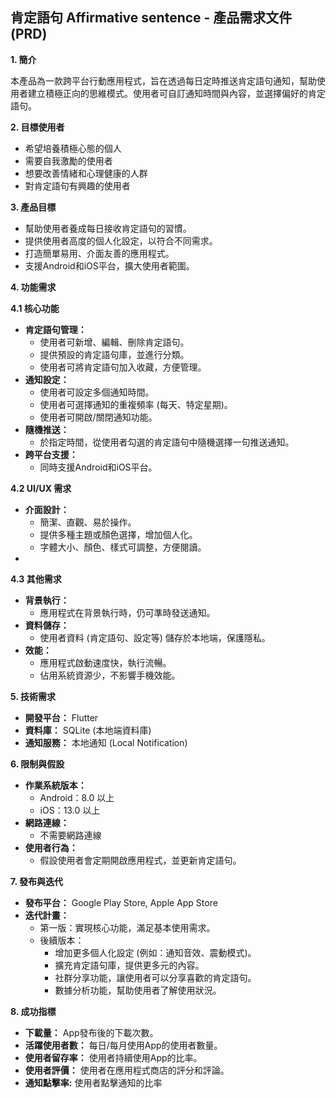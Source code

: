 ## 肯定語句 Affirmative sentence - 產品需求文件 (PRD)

**1. 簡介**

本產品為一款跨平台行動應用程式，旨在透過每日定時推送肯定語句通知，幫助使用者建立積極正向的思維模式。使用者可自訂通知時間與內容，並選擇偏好的肯定語句。

**2. 目標使用者**

- 希望培養積極心態的個人
- 需要自我激勵的使用者
- 想要改善情緒和心理健康的人群
- 對肯定語句有興趣的使用者

**3. 產品目標**

- 幫助使用者養成每日接收肯定語句的習慣。
- 提供使用者高度的個人化設定，以符合不同需求。
- 打造簡單易用、介面友善的應用程式。
- 支援Android和iOS平台，擴大使用者範圍。

**4. 功能需求**

**4.1 核心功能**

- **肯定語句管理：**
  - 使用者可新增、編輯、刪除肯定語句。
  - 提供預設的肯定語句庫，並進行分類。
  - 使用者可將肯定語句加入收藏，方便管理。
- **通知設定：**
  - 使用者可設定多個通知時間。
  - 使用者可選擇通知的重複頻率 (每天、特定星期)。
  - 使用者可開啟/關閉通知功能。
- **隨機推送：**
  - 於指定時間，從使用者勾選的肯定語句中隨機選擇一句推送通知。
- **跨平台支援：**
  - 同時支援Android和iOS平台。

**4.2 UI/UX 需求**

- **介面設計：**
  - 簡潔、直觀、易於操作。
  - 提供多種主題或顏色選擇，增加個人化。
  - 字體大小、顏色、樣式可調整，方便閱讀。
- 

**4.3 其他需求**

- **背景執行：**
  - 應用程式在背景執行時，仍可準時發送通知。
- **資料儲存：**
  - 使用者資料 (肯定語句、設定等) 儲存於本地端，保護隱私。
- **效能：**
  - 應用程式啟動速度快，執行流暢。
  - 佔用系統資源少，不影響手機效能。

**5. 技術需求**

- **開發平台：** Flutter
- **資料庫：** SQLite (本地端資料庫)
- **通知服務：** 本地通知 (Local Notification)

**6. 限制與假設**

- **作業系統版本：**
  - Android：8.0 以上
  - iOS：13.0 以上
- **網路連線：**
  - 不需要網路連線
- **使用者行為：**
  - 假設使用者會定期開啟應用程式，並更新肯定語句。

**7. 發布與迭代**

- **發布平台：** Google Play Store, Apple App Store
- **迭代計畫：**
  - 第一版：實現核心功能，滿足基本使用需求。
  - 後續版本：
    - 增加更多個人化設定 (例如：通知音效、震動模式)。
    - 擴充肯定語句庫，提供更多元的內容。
    - 社群分享功能，讓使用者可以分享喜歡的肯定語句。
    - 數據分析功能，幫助使用者了解使用狀況。

**8. 成功指標**

- **下載量：** App發布後的下載次數。
- **活躍使用者數：** 每日/每月使用App的使用者數量。
- **使用者留存率：** 使用者持續使用App的比率。
- **使用者評價：** 使用者在應用程式商店的評分和評論。
- **通知點擊率:** 使用者點擊通知的比率